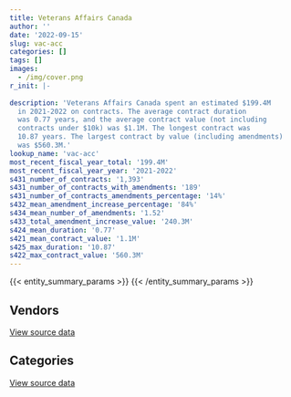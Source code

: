 ```yaml
---
title: Veterans Affairs Canada
author: ''
date: '2022-09-15'
slug: vac-acc
categories: []
tags: []
images:
  - /img/cover.png
r_init: |-
  
description: 'Veterans Affairs Canada spent an estimated $199.4M
  in 2021-2022 on contracts. The average contract duration
  was 0.77 years, and the average contract value (not including
  contracts under $10k) was $1.1M. The longest contract was
  10.87 years. The largest contract by value (including amendments)
  was $560.3M.'
lookup_name: 'vac-acc'
most_recent_fiscal_year_total: '199.4M'
most_recent_fiscal_year_year: '2021-2022'
s431_number_of_contracts: '1,393'
s431_number_of_contracts_with_amendments: '189'
s431_number_of_contracts_amendments_percentage: '14%'
s432_mean_amendment_increase_percentage: '84%'
s434_mean_number_of_amendments: '1.52'
s433_total_amendment_increase_value: '240.3M'
s424_mean_duration: '0.77'
s421_mean_contract_value: '1.1M'
s425_max_duration: '10.87'
s422_max_contract_value: '560.3M'
---
```


<script src="/rmarkdown-libs/htmlwidgets/htmlwidgets.js"></script>
<link href="/rmarkdown-libs/datatables-css/datatables-crosstalk.css" rel="stylesheet" />
<script src="/rmarkdown-libs/datatables-binding/datatables.js"></script>
<script src="/rmarkdown-libs/jquery/jquery-3.6.0.min.js"></script>
<link href="/rmarkdown-libs/dt-core-bootstrap/css/dataTables.bootstrap.min.css" rel="stylesheet" />
<link href="/rmarkdown-libs/dt-core-bootstrap/css/dataTables.bootstrap.extra.css" rel="stylesheet" />
<script src="/rmarkdown-libs/dt-core-bootstrap/js/jquery.dataTables.min.js"></script>
<script src="/rmarkdown-libs/dt-core-bootstrap/js/dataTables.bootstrap.min.js"></script>
<link href="/rmarkdown-libs/crosstalk/css/crosstalk.min.css" rel="stylesheet" />
<script src="/rmarkdown-libs/crosstalk/js/crosstalk.min.js"></script>
<script src="/rmarkdown-libs/htmlwidgets/htmlwidgets.js"></script>
<link href="/rmarkdown-libs/datatables-css/datatables-crosstalk.css" rel="stylesheet" />
<script src="/rmarkdown-libs/datatables-binding/datatables.js"></script>
<script src="/rmarkdown-libs/jquery/jquery-3.6.0.min.js"></script>
<link href="/rmarkdown-libs/dt-core-bootstrap/css/dataTables.bootstrap.min.css" rel="stylesheet" />
<link href="/rmarkdown-libs/dt-core-bootstrap/css/dataTables.bootstrap.extra.css" rel="stylesheet" />
<script src="/rmarkdown-libs/dt-core-bootstrap/js/jquery.dataTables.min.js"></script>
<script src="/rmarkdown-libs/dt-core-bootstrap/js/dataTables.bootstrap.min.js"></script>
<link href="/rmarkdown-libs/crosstalk/css/crosstalk.min.css" rel="stylesheet" />
<script src="/rmarkdown-libs/crosstalk/js/crosstalk.min.js"></script>

{{< entity_summary_params >}}
{{< /entity_summary_params >}}

## Vendors

<div id="htmlwidget-1" style="width:100%;height:auto;" class="datatables html-widget"></div>
<script type="application/json" data-for="htmlwidget-1">{"x":{"style":"bootstrap","filter":"none","vertical":false,"data":[["<a href=\"/vendors/3d_datacomm/\">3D datacomm<\/a>","<a href=\"/vendors/acme_future_security_controls/\">Acme Future Security Controls<\/a>","<a href=\"/vendors/advanced_chippewa_technologies/\">Advanced Chippewa Technologies<\/a>","<a href=\"/vendors/agilec/\">Agilec<\/a>","<a href=\"/vendors/altis_human_resources/\">Altis Human Resources<\/a>","<a href=\"/vendors/amazon/\">Amazon<\/a>","<a href=\"/vendors/aon_reed_stenhouse/\">Aon Reed Stenhouse<\/a>","<a href=\"/vendors/applied_electonics/\">Applied Electonics<\/a>","<a href=\"/vendors/atlantic_business_interiors/\">Atlantic Business Interiors<\/a>","<a href=\"/vendors/avi_spl_canada/\">AVI SPL Canada<\/a>","<a href=\"/vendors/calian/\">Calian<\/a>","<a href=\"/vendors/canada_post/\">Canada Post<\/a>","<a href=\"/vendors/canadian_corps_of_commissionaires/\">Canadian Corps of Commissionaires<\/a>","<a href=\"/vendors/canadian_veterans_vr_service/\">Canadian Veterans VR Service<\/a>","<a href=\"/vendors/canon/\">Canon<\/a>","<a href=\"/vendors/carahsoft_technology/\">Carahsoft Technology<\/a>","<a href=\"/vendors/cbci_telecom/\">CBCI Telecom<\/a>","<a href=\"/vendors/cdw_canada/\">CDW Canada<\/a>","<a href=\"/vendors/charron_human_resources/\">Charron Human Resources<\/a>","<a href=\"/vendors/cision_canada/\">Cision Canada<\/a>","<a href=\"/vendors/closereach/\">CloseReach<\/a>","<a href=\"/vendors/compucom_canada/\">Compucom Canada<\/a>","<a href=\"/vendors/contract_community/\">Contract Community<\/a>","<a href=\"/vendors/convergint_technologies/\">Convergint Technologies<\/a>","<a href=\"/vendors/cossette_communications/\">Cossette Communications<\/a>","<a href=\"/vendors/csdc_systems/\">CSDC Systems<\/a>","<a href=\"/vendors/delco_automation/\">Delco Automation<\/a>","<a href=\"/vendors/dell_computer/\">Dell Computer<\/a>","<a href=\"/vendors/deloitte/\">Deloitte<\/a>","<a href=\"/vendors/donna_cona/\">Donna Cona<\/a>","<a href=\"/vendors/eclipsys_solutions/\">Eclipsys Solutions<\/a>","<a href=\"/vendors/ecole_de_langues_abce/\">Ecole De Langues Abce<\/a>","<a href=\"/vendors/ekos_research_associates/\">Ekos Research Associates<\/a>","<a href=\"/vendors/environics_research_group/\">Environics Research Group<\/a>","<a href=\"/vendors/excel_human_resources/\">Excel Human Resources<\/a>","<a href=\"/vendors/fca_canada/\">FCA Canada<\/a>","<a href=\"/vendors/feast_interactive/\">FEAST Interactive<\/a>","<a href=\"/vendors/ford_motor_company/\">Ford Motor Company<\/a>","<a href=\"/vendors/freebalance/\">FreeBalance<\/a>","<a href=\"/vendors/gartner/\">Gartner<\/a>","<a href=\"/vendors/gilmore_reproductions/\">Gilmore Reproductions<\/a>","<a href=\"/vendors/glasshouse_systems/\">GlassHouse Systems<\/a>","<a href=\"/vendors/global_knowledge/\">Global Knowledge<\/a>","<a href=\"/vendors/global_total_office/\">Global Total Office<\/a>","<a href=\"/vendors/goss_gilroy/\">Goss Gilroy<\/a>","<a href=\"/vendors/grand_toy/\">Grand Toy<\/a>","<a href=\"/vendors/haworth/\">Haworth<\/a>","<a href=\"/vendors/hypertec/\">Hypertec<\/a>","<a href=\"/vendors/ibm_canada/\">IBM Canada<\/a>","<a href=\"/vendors/ifathom/\">iFathom<\/a>","<a href=\"/vendors/imp_group/\">IMP Group<\/a>","<a href=\"/vendors/insa/\">INSA<\/a>","<a href=\"/vendors/integra_networks/\">Integra Networks<\/a>","<a href=\"/vendors/iron_mountain/\">Iron Mountain<\/a>","<a href=\"/vendors/konica_minolta_business_solutions/\">Konica Minolta Business Solutions<\/a>","<a href=\"/vendors/language_research_development_group/\">Language Research Development Group<\/a>","<a href=\"/vendors/lionbridge/\">Lionbridge<\/a>","<a href=\"/vendors/logistik_unicorp/\">Logistik Unicorp<\/a>","<a href=\"/vendors/mckinsey_and_company/\">McKinsey and Company<\/a>","<a href=\"/vendors/medavie/\">Medavie<\/a>","<a href=\"/vendors/media_q/\">Media Q<\/a>","<a href=\"/vendors/microsoft_canada/\">Microsoft Canada<\/a>","<a href=\"/vendors/mindwire_systems/\">Mindwire Systems<\/a>","<a href=\"/vendors/mitsubishi_motor_sales/\">Mitsubishi Motor Sales<\/a>","<a href=\"/vendors/mnp/\">MNP<\/a>","<a href=\"/vendors/mobile_resource_group/\">Mobile Resource Group<\/a>","<a href=\"/vendors/nisha_techonologies/\">Nisha Techonologies<\/a>","<a href=\"/vendors/northern_micro/\">Northern Micro<\/a>","<a href=\"/vendors/nova_networks/\">Nova Networks<\/a>","<a href=\"/vendors/ogilvy_montreal/\">Ogilvy Montreal<\/a>","<a href=\"/vendors/onx_enterprise_solutions/\">OnX Enterprise Solutions<\/a>","<a href=\"/vendors/opentext/\">OpenText<\/a>","<a href=\"/vendors/oracle_canada/\">Oracle Canada<\/a>","<a href=\"/vendors/orangutech/\">Orangutech<\/a>","<a href=\"/vendors/panasonic/\">Panasonic<\/a>","<a href=\"/vendors/pitney_bowes/\">Pitney Bowes<\/a>","<a href=\"/vendors/printers_plus/\">Printers Plus<\/a>","<a href=\"/vendors/prosci_canada/\">Prosci Canada<\/a>","<a href=\"/vendors/purespirit_solutions/\">PureSpirIT Solutions<\/a>","<a href=\"/vendors/qmr/\">QMR<\/a>","<a href=\"/vendors/quintet_consulting/\">Quintet Consulting<\/a>","<a href=\"/vendors/r_e_gilmore_investments/\">R E Gilmore Investments<\/a>","<a href=\"/vendors/raymond_chabot_grant_thornton/\">Raymond Chabot Grant Thornton<\/a>","<a href=\"/vendors/rhea/\">RHEA<\/a>","<a href=\"/vendors/ricoh/\">Ricoh<\/a>","<a href=\"/vendors/samson_and_associates/\">Samson and Associates<\/a>","<a href=\"/vendors/samson_associes/\">Samson Associes<\/a>","<a href=\"/vendors/shi_canada/\">SHI Canada<\/a>","<a href=\"/vendors/sierra_systems_group/\">Sierra Systems Group<\/a>","<a href=\"/vendors/softchoice/\">Softchoice<\/a>","<a href=\"/vendors/softsim_technologies/\">Softsim Technologies<\/a>","<a href=\"/vendors/somos/\">Somos<\/a>","<a href=\"/vendors/stiff_sentences/\">Stiff Sentences<\/a>","<a href=\"/vendors/teknion/\">Teknion<\/a>","<a href=\"/vendors/telus_canada/\">Telus Canada<\/a>","<a href=\"/vendors/totem_offisource/\">Totem Offisource<\/a>","<a href=\"/vendors/toyota/\">Toyota<\/a>","<a href=\"/vendors/tpg_technology_consultants/\">TPG Technology Consultants<\/a>","<a href=\"/vendors/trm_technologies/\">TRM Technologies<\/a>","<a href=\"/vendors/turtle_island_staffing/\">Turtle Island Staffing<\/a>","<a href=\"/vendors/tyco_integrated_fire_security/\">Tyco Integrated Fire Security<\/a>","<a href=\"/vendors/university_of_british_columbia/\">University of British Columbia<\/a>","<a href=\"/vendors/wcg_international_consultants/\">WCG International Consultants<\/a>","<a href=\"/vendors/wolters_kluwer/\">Wolters Kluwer<\/a>","<a href=\"/vendors/workdynamics_technologies/\">WorkDynamics Technologies<\/a>","<a href=\"/vendors/workplace_health_and_cost_solutions/\">Workplace Health and Cost Solutions<\/a>","<a href=\"/vendors/xerox/\">Xerox<\/a>","<a href=\"/vendors/zernam_enterprise/\">Zernam Enterprise<\/a>"],[null,null,306767.23,2864189.46,null,null,null,null,59841.71,13544.79,7684948.42,9357.53,947536.21,6136971.47,null,662464.87,528784.28,219117.27,11063.7,49604.63,24874,996194.4,22891.73,null,3055631.72,50890.99,45372.25,577242.86,null,null,null,21500.26,61140.06,98379.51,null,null,23173.25,null,219326.58,63673.77,566650.48,null,46770.5,null,74074.11,null,null,null,242959.53,null,349063.39,null,199189.2,2972499.19,null,5472.93,null,13293.92,null,27091603.05,28250,31025.83,10815.54,45736.08,114813.44,null,752281.23,711002.65,null,556.45,28250,13008.71,454316.27,null,null,null,null,45063.23,null,22636.84,74736.95,1324766.52,725570.54,null,2175.07,null,11256.37,13192.19,36225,32826.69,null,5182343.14,3813936.59,448369.67,31977.16,152116.8,null,10522695.81,96087.93,null,null,null,43838950.46,63969.5,32650.8,108639.41,22409.5,null],[25875,113390.53,646286.63,2872036.55,null,null,20905,17468.59,196424.4,80221.4,7739640.58,3173.81,1219626.07,null,54292.79,null,227486.11,109363.19,33744.3,103079.11,24874,null,null,null,5060836.35,49459.36,null,564168.15,84750,null,null,3241.24,94213.88,122472.45,47876.29,null,188475.75,75583.44,300236.39,353663.78,592196.93,null,null,null,182365.46,null,19051,349369.37,713477.04,null,350019.73,null,null,774781.08,null,73704.58,null,null,5334.76,27165826.62,22600,236615.85,null,null,1370005.56,null,336058.3,343777.96,null,33943.55,null,6679.85,1221610.48,3187.89,null,null,null,315980.27,null,99615,null,774159.34,870140.81,18112.5,1647.65,null,131807.77,25354.9,null,47587.69,null,4882880.76,3824385.73,519016.12,null,14597.49,39858.01,19435629.41,null,null,16264.5,null,61726288.95,null,65301.6,null,25774.57,53755],[null,65708.93,1007408.64,2864189.46,null,16100,null,null,13039.07,null,7684948.42,12767.08,944096.22,null,null,null,null,226418.16,null,92656.39,25764,null,null,null,4836400,16366.55,null,1339469.64,null,41441.4,null,null,36132.15,94567.32,null,32766.95,null,null,270826,608453.04,614487.41,20223.18,148837.31,24978.17,202282.71,33342.5,null,549344.88,961002.83,null,329936.63,10412.26,36836.37,453014.07,null,58534.42,null,null,19525.24,27091603.05,22600,7154206.52,23000.12,null,1235565.36,null,212650.6,225845.63,19558.05,null,null,4127.38,404348.96,96965.04,null,null,44878.75,null,116603.45,74586.2,19577.28,772044.15,892775.88,null,7422.53,null,null,41804.85,20975.63,null,null,4869539.55,null,63790.08,null,28047.05,35458.27,19809160.69,32343.75,null,null,16065.57,61557637.89,null,6284.56,null,25704.14,null],[null,null,204993.01,714085.59,28035.71,null,null,null,24991.55,78444.81,7684948.42,12908.36,967791.96,null,null,null,null,63830.73,null,27643.02,null,null,null,5181.37,3898500,34197.15,null,437017.38,null,97775.3,456.61,null,172974.72,35390.23,null,null,null,null,236620.81,384125.73,35134.8,null,11130.5,null,202282.71,23125.12,null,null,645755.6,22507.05,null,7032.33,null,null,37821.31,155300.14,36000,null,null,27091603.05,13230.39,1280905.8,21972.4,null,619475.24,58891.5,null,null,null,null,null,null,414159.07,96965.04,24807.8,13540.89,null,null,28871.9,21128.3,48819.7,581677.1,825936.62,null,7422.53,1000464.4,null,23492.28,156908.92,12638.25,56034.04,null,null,65090.67,null,null,null,14135640.79,null,14662.5,null,23934.43,127373772.12,10350,59017.04,null,21844.76,null]],"container":"<table class=\"table table-striped table-hover row-border order-column display\">\n  <thead>\n    <tr>\n      <th>Vendor<\/th>\n      <th>2018-2019<\/th>\n      <th>2019-2020<\/th>\n      <th>2020-2021<\/th>\n      <th>2021-2022<\/th>\n    <\/tr>\n  <\/thead>\n<\/table>","options":{"order":[[4,"desc"]],"pageLength":10,"autoWidth":true,"columnDefs":[{"targets":1,"render":"function(data, type, row, meta) {\n    return type !== 'display' ? data : DTWidget.formatCurrency(data, \"$\", 2, 3, \",\", \".\", true, null);\n  }"},{"targets":2,"render":"function(data, type, row, meta) {\n    return type !== 'display' ? data : DTWidget.formatCurrency(data, \"$\", 2, 3, \",\", \".\", true, null);\n  }"},{"targets":3,"render":"function(data, type, row, meta) {\n    return type !== 'display' ? data : DTWidget.formatCurrency(data, \"$\", 2, 3, \",\", \".\", true, null);\n  }"},{"targets":4,"render":"function(data, type, row, meta) {\n    return type !== 'display' ? data : DTWidget.formatCurrency(data, \"$\", 2, 3, \",\", \".\", true, null);\n  }"},{"width":"16%","targets":[1,2,3,4]},{"className":"dt-right","targets":[1,2,3,4]}],"orderClasses":false}},"evals":["options.columnDefs.0.render","options.columnDefs.1.render","options.columnDefs.2.render","options.columnDefs.3.render"],"jsHooks":[]}</script>
<p class="text-right">
<a href="https://github.com/GoC-Spending/contracts-data/tree/main/data/out/departments/vac-acc/summary_by_fiscal_year_by_vendor.csv" class="source-data-link btn btn-link">View source data</a>
</p>

## Categories

<div id="htmlwidget-2" style="width:100%;height:auto;" class="datatables html-widget"></div>
<script type="application/json" data-for="htmlwidget-2">{"x":{"style":"bootstrap","filter":"none","vertical":false,"data":[["<a href=\"/categories/facilities_and_construction/\">Facilities and construction<\/a>","<a href=\"/categories/office_management/\">Office management<\/a>","<a href=\"/categories/professional_services/\">Professional services<\/a>","<a href=\"/categories/information_technology/\">Information technology<\/a>","<a href=\"/categories/medical/\">Medical<\/a>","<a href=\"/categories/transportation_and_logistics/\">Transportation and logistics<\/a>","<a href=\"/categories/industrial_products_and_services/\">Industrial products and services<\/a>","<a href=\"/categories/security_and_protection/\">Security and protection<\/a>","<a href=\"/categories/human_capital/\">Human capital<\/a>"],[1015690.95,1951231.35,52345335.13,19162865.07,58695301.03,45736.08,800635.2,1169959.78,189786.63],[791857.1,3072623.23,50769380.73,29234664.11,69543329.99,115441.45,793538.44,1712042.52,912027.26],[1805196.82,1975527.98,48892420.52,32122179.41,69360050.98,68225.22,664458.88,1354360.89,638579.23],[905640.74,1415829.01,38372944.91,20542964.71,135058720.54,28101.39,454600.31,2021185.89,641770.5]],"container":"<table class=\"table table-striped table-hover row-border order-column display\">\n  <thead>\n    <tr>\n      <th>Category<\/th>\n      <th>2018-2019<\/th>\n      <th>2019-2020<\/th>\n      <th>2020-2021<\/th>\n      <th>2021-2022<\/th>\n    <\/tr>\n  <\/thead>\n<\/table>","options":{"order":[[4,"desc"]],"dom":"t","pageLength":30,"autoWidth":true,"columnDefs":[{"targets":1,"render":"function(data, type, row, meta) {\n    return type !== 'display' ? data : DTWidget.formatCurrency(data, \"$\", 2, 3, \",\", \".\", true, null);\n  }"},{"targets":2,"render":"function(data, type, row, meta) {\n    return type !== 'display' ? data : DTWidget.formatCurrency(data, \"$\", 2, 3, \",\", \".\", true, null);\n  }"},{"targets":3,"render":"function(data, type, row, meta) {\n    return type !== 'display' ? data : DTWidget.formatCurrency(data, \"$\", 2, 3, \",\", \".\", true, null);\n  }"},{"targets":4,"render":"function(data, type, row, meta) {\n    return type !== 'display' ? data : DTWidget.formatCurrency(data, \"$\", 2, 3, \",\", \".\", true, null);\n  }"},{"width":"16%","targets":[1,2,3,4]},{"className":"dt-right","targets":[1,2,3,4]}],"orderClasses":false,"lengthMenu":[10,25,30,50,100]}},"evals":["options.columnDefs.0.render","options.columnDefs.1.render","options.columnDefs.2.render","options.columnDefs.3.render"],"jsHooks":[]}</script>
<p class="text-right">
<a href="https://github.com/GoC-Spending/contracts-data/tree/main/data/out/departments/vac-acc/summary_by_fiscal_year_by_category.csv" class="source-data-link btn btn-link">View source data</a>
</p>

